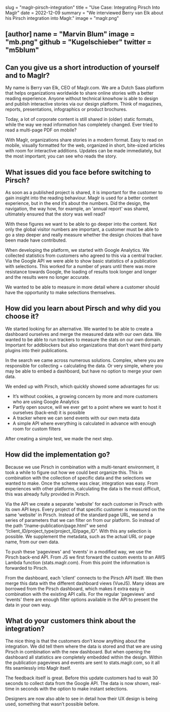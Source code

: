 slug = "maglr-pirsch-integration"
title = "Use Case: Integrating Pirsch Into Maglr"
date = 2022-12-09
summary = "We interviewed Berry van Elk about his Pirsch integration into Maglr."
image = "maglr.png"

[author]
name = "Marvin Blum"
image = "mb.png"
github = "Kugelschieber"
twitter = "m5blum"
---

## Can you give us a short introduction of yourself and to Maglr?

My name is Berry van Elk, CEO of Maglr.com. We are a Dutch Saas platform that helps organizations worldwide to share online stories with a better reading experience. Anyone without technical knowhow is able to design and publish interactive stories via our design platform. Think of magazines, reports, presentations, infographics or product brochures.

Today, a lot of corporate content is still shared in (older) static formats, while the way we read information has completely changed. Ever tried to read a multi-page PDF on mobile?

With Maglr, organizations share stories in a modern format. Easy to read on mobile, visually formatted for the web, organized in short, bite-sized articles with room for interactive additions. Updates can be made immediately, but the most important; you can see who reads the story.

## What issues did you face before switching to Pirsch?

As soon as a published project is shared, it is important for the customer to gain insight into the reading behaviour. Maglr is used for a better content experience, but in the end it’s about the numbers. Did the design, the navigation, the way how, for example, an 'annual report' was shared, ultimately ensured that the story was well read?

With these figures we want to be able to go deeper into the content. Not only the global visitor numbers are important, a customer must be able to go a step deeper and really measure whether the design choices that have been made have contributed.

When developing the platform, we started with Google Analytics. We collected statistics from customers who agreed to this via a central tracker. Via the Google API we were able to show basic statistics of a publication with selections. This worked for a number of years until there was more resistance towards Google, the loading of results took longer and longer and the results were no longer accurate.

We wanted to be able to measure in more detail where a customer should have the opportunity to make selections themselves.

## How did you learn about Pirsch and why did you choose it?

We started looking for an alternative. We wanted to be able to create a dashboard ourselves and merge the measured data with our own data. We wanted to be able to run trackers to measure the stats on our own domain. Important for addblockers but also organizations that don’t want third party plugins into their publications.

In the search we came across numerous solutions. Complex, where you are responsible for collecting + calculating the data. Or very simple, where you may be able to embed a dashboard, but have no option to merge your own data.

We ended up with Pirsch, which quickly showed some advantages for us:

* It’s without cookies, a growing concern by more and more customers who are using Google Analytics
* Partly open source, will we ever get to a point where we want to host it ourselves (back-end) it is possible
* A tracker where we can send events with our own meta data
* A simple API where everything is calculated in advance with enough room for custom filters

After creating a simple test, we made the next step.

## How did the implementation go?

Because we use Pirsch in combination with a multi-tenant environment, it took a while to figure out how we could best organize this. This in combination with the collection of specific data and the selections we wanted to make. Once the scheme was clear, integration was easy. From experiences with other platforms, calculating the data is the most difficult, this was already fully provided in Pirsch.

Via the API we create a separate 'website' for each customer in Pirsch with its own API keys. Every project of that specific customer is measured on the same 'website' in Pirsch. Instead of the standard page URL, we send a series of parameters that we can filter on from our platform. So instead of the path “/name-publication/page.html” we send “/client_ID/project_type/project_ID/page_ID”. With this any selection is possible. We supplement the metadata, such as the actual URL or page name, from our own data.

To push these 'pageviews' and 'events' in a modified way, we use the Pirsch back-end API. From JS we first forward the custom events to an AWS Lambda function (stats.maglr.com). From this point the information is forwarded to Pirsch.

From the dashboard, each 'client' connects to the Pirsch API itself. We then merge this data with the different dashboard views (VueJS). Many ideas are borrowed from the Pirsch dashboard, which makes it extra easy in combination with the existing API calls. For the regular 'pageviews' and 'events' there are enough filter options available in the API to present the data in your own way.

## What do your customers think about the integration?

The nice thing is that the customers don’t know anything about the integration. We did tell them where the data is stored and that we are using Pirsch in combination with the new dashboard. But when opening the dashboard all statistics are completely embedded within the design. Within the publication pageviews and events are sent to stats.maglr.com, so it all fits seamlessly into Maglr itself.

The feedback itself is great. Before this update customers had to wait 30 seconds to collect data from the Google API. The data is now shown, real-time in seconds with the option to make instant selections.

Designers are now also able to see in detail how their UX design is being used, something that wasn’t possible before.
